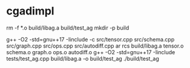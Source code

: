# cgadimpl

rm -f *.o build/libag.a build/test_ag
mkdir -p build

g++ -O2 -std=gnu++17 -Iinclude -c src/tensor.cpp src/schema.cpp src/graph.cpp src/ops.cpp src/autodiff.cpp
ar rcs build/libag.a tensor.o schema.o graph.o ops.o autodiff.o
g++ -O2 -std=gnu++17 -Iinclude tests/test_ag.cpp build/libag.a -o build/test_ag
./build/test_ag
